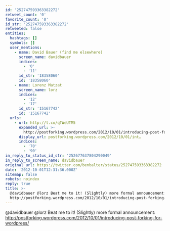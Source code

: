 ```yaml
---
id: '252747593363382272'
retweet_count: '0'
favorite_count: '0'
id_str: '252747593363382272'
retweeted: false
entities:
  hashtags: []
  symbols: []
  user_mentions:
    - name: David Bauer (find me elsewhere)
      screen_name: davidbauer
      indices:
        - '0'
        - '11'
      id_str: '18358060'
      id: '18358060'
    - name: Lorenz Matzat
      screen_name: lorz
      indices:
        - '12'
        - '17'
      id_str: '15167742'
      id: '15167742'
  urls:
    - url: http://t.co/qTWeUTM5
      expanded_url: >-
        http://postforking.wordpress.com/2012/10/01/introducing-post-forking-for-wordpress/
      display_url: postforking.wordpress.com/2012/10/01/int…
      indices:
        - '70'
        - '90'
in_reply_to_status_id_str: '252677637804290049'
in_reply_to_screen_name: davidbauer
original_url: https://twitter.com/benbalter/status/252747593363382272
date: '2012-10-01T12:31:36.000Z'
sitemap: false
robots: noindex
reply: true
title: >-
  @davidbauer @lorz Beat me to it! (Slightly) more formal announcement:
  http://postforking.wordpress.com/2012/10/01/introducing-post-forking-for-wordpress/
---
```


@davidbauer @lorz Beat me to it! (Slightly) more formal announcement: http://postforking.wordpress.com/2012/10/01/introducing-post-forking-for-wordpress/